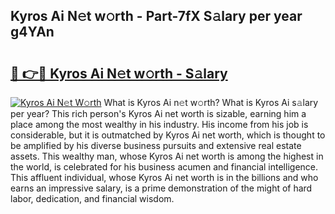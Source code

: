 ## Kyros Ai N𝚎t w𝚘rth - Part-7fX S𝚊lary per year g4YAn

# <h2><a href="http://gc3por.nevu.top/?p=Kyros+Ai">🔗 👉🔴 Kyros Ai N𝚎t w𝚘rth - S𝚊lary</a></h2>

[![Kyros Ai N𝚎t W𝚘rth](https://i.imgur.com/Oavwk0R.jpeg)](http://gc3por.nevu.top/?p=Kyros+Ai)
What is Kyros Ai n𝚎t w𝚘rth? What is Kyros Ai s𝚊lary per year?
This rich person's Kyros Ai net worth is sizable, earning him a place among the most wealthy in his industry. His income from his job is considerable, but it is outmatched by Kyros Ai net worth, which is thought to be amplified by his diverse business pursuits and extensive real estate assets. This wealthy man, whose Kyros Ai net worth is among the highest in the world, is celebrated for his business acumen and financial intelligence. This affluent individual, whose Kyros Ai net worth is in the billions and who earns an impressive salary, is a prime demonstration of the might of hard labor, dedication, and financial wisdom.
